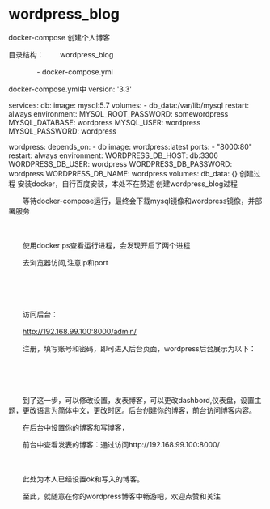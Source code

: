 # wordpress_blog
docker-compose 创建个人博客

目录结构：
　　wordpress_blog

　　　　- docker-compose.yml

docker-compose.yml中
version: '3.3'

services:
   db:
     image: mysql:5.7
     volumes:
       - db_data:/var/lib/mysql
     restart: always
     environment:
       MYSQL_ROOT_PASSWORD: somewordpress
       MYSQL_DATABASE: wordpress
       MYSQL_USER: wordpress
       MYSQL_PASSWORD: wordpress

   wordpress:
     depends_on:
       - db
     image: wordpress:latest
     ports:
       - "8000:80"
     restart: always
     environment:
       WORDPRESS_DB_HOST: db:3306
       WORDPRESS_DB_USER: wordpress
       WORDPRESS_DB_PASSWORD: wordpress
       WORDPRESS_DB_NAME: wordpress
volumes:
    db_data: {}
创建过程
安装docker，自行百度安装，本处不在赘述
创建wordpress_blog过程
　　

　　等待docker-compose运行，最终会下载mysql镜像和wordpress镜像，并部署服务

　　

　　使用docker ps查看运行进程，会发现开启了两个进程

　　去浏览器访问,注意ip和port

　　

　　

　　访问后台：　　

　　http://192.168.99.100:8000/admin/

　　注册，填写账号和密码，即可进入后台页面，wordpress后台展示为以下：

　　

　　

　　到了这一步，可以修改设置，发表博客，可以更改dashbord,仪表盘，设置主题，更改语言为简体中文，更改时区。后台创建你的博客，前台访问博客内容。

　　在后台中设置你的博客和写博客，

　　前台中查看发表的博客：通过访问http://192.168.99.100:8000/

　　

　　此处为本人已经设置ok和写入的博客。

　　至此，就随意在你的wordpress博客中畅游吧，欢迎点赞和关注

　　
